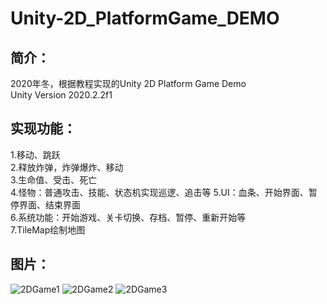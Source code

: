 
# Unity-2D_PlatformGame_DEMO

## 简介：  
2020年冬，根据教程实现的Unity 2D Platform Game Demo  
Unity Version 2020.2.2f1  
  
## 实现功能：  
1.移动、跳跃  
2.释放炸弹，炸弹爆炸、移动  
3.生命值、受击、死亡  
4.怪物：普通攻击、技能、状态机实现巡逻、追击等
5.UI：血条、开始界面、暂停界面、结束界面  
6.系统功能：开始游戏、关卡切换、存档、暂停、重新开始等  
7.TileMap绘制地图  

## 图片：  
![2DGame1](https://user-images.githubusercontent.com/74462917/123829483-768b3880-d93d-11eb-84f7-fb3400a47394.jpg)
![2DGame2](https://user-images.githubusercontent.com/74462917/123829138-257b4480-d93d-11eb-9a80-90f97f324731.jpg)
![2DGame3](https://user-images.githubusercontent.com/74462917/123829140-26ac7180-d93d-11eb-933c-6f0b6a2faffc.jpg)

